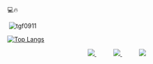 <!--
**LucasDibz/lucasdibz** is a ✨ _special_ ✨ repository because its `README.md` (this file) appears on your GitHub profile.
Here are some ideas to get you started:

- 🔭 I’m currently working on ...
- 🌱 I’m currently learning ...
- 👯 I’m looking to collaborate on ...
- 🤔 I’m looking for help with ...
- 💬 Ask me about ...
- 📫 How to reach me: ...
- 😄 Pronouns: ...
- ⚡ Fun fact: ...
-->

💻🔥

<p>&nbsp;<img align="justify" src="https://github-readme-stats.vercel.app/api?username=tgf0911&show_icons=true&locale=en&=true&theme=cobalt" alt="tgf0911" /></p>

[![Top Langs](https://github-readme-stats.vercel.app/api/top-langs/?username=tgf0911&count_private=true&layout=compact&how_icons=true&theme=radical)](https://github.com/anuraghazra/github-readme-stats)

<p align="center">
    <a href="https://github.com/tgf0911">
        <img  src="https://img.shields.io/badge/github-%23100000.svg?&style=for-the-badge&logo=github&logoColor=white">
    </a>
    &nbsp;&nbsp;&nbsp;&nbsp;&nbsp;&nbsp;&nbsp;&nbsp;&nbsp;
    <a href="thaisgennari5001@gmail.com">
        <img src="https://img.shields.io/badge/gmail-D14836?&style=for-the-badge&logo=gmail&logoColor=white&link=mailto:thaisgennari5001@gmail.com">
    </a>
    &nbsp;&nbsp;&nbsp;&nbsp;&nbsp;&nbsp;&nbsp;&nbsp;&nbsp;
    <a href="https://www.linkedin.com/in/thaisgennari/">
        <img src="https://img.shields.io/badge/linkedin-%230077B5.svg?&style=for-the-badge&logo=linkedin&logoColor=white">
    </a>
</p>
